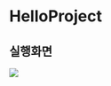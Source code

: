 # HelloProject


## 실행화면
<img src='https://github.com/GaEunJang/HelloProject/blob/master/screenshots/스크린샷%202022-09-02%20오전%2010.40.47.png?raw=true'>
